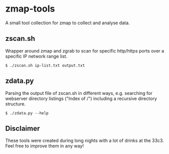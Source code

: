 # zmap-tools
A small tool collection for zmap to collect and analyse data.

## zscan.sh
Wrapper around zmap and zgrab to scan for specific http/https ports over a specific IP network range list.
```shell
$ ./zscan.sh ip-list.txt output.txt
```

## zdata.py
Parsing the output file of zscan.sh in different ways, e.g. searching for webserver directory listings ("Index of /") including a recursive directory structure.

```shell
$ ./zdata.py --help
```

## Disclaimer
These tools were created during long nights with a lot of drinks at the 33c3.  
Feel free to improve them in any way!
